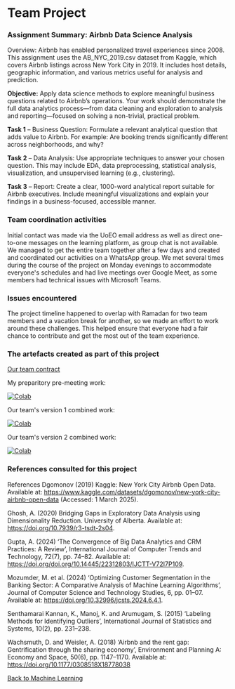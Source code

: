 # Team Project

### Assignment Summary: Airbnb Data Science Analysis

Overview:
Airbnb has enabled personalized travel experiences since 2008. This assignment uses the AB_NYC_2019.csv dataset from Kaggle, which covers Airbnb listings across New York City in 2019. It includes host details, geographic information, and various metrics useful for analysis and prediction.

**Objective:**
Apply data science methods to explore meaningful business questions related to Airbnb’s operations. Your work should demonstrate the full data analytics process—from data cleaning and exploration to analysis and reporting—focused on solving a non-trivial, practical problem.

**Task 1** – Business Question:
Formulate a relevant analytical question that adds value to Airbnb. For example: Are booking trends significantly different across neighborhoods, and why?

**Task 2** – Data Analysis:
Use appropriate techniques to answer your chosen question. This may include EDA, data preprocessing, statistical analysis, visualization, and unsupervised learning (e.g., clustering).

**Task 3** – Report:
Create a clear, 1000-word analytical report suitable for Airbnb executives. Include meaningful visualizations and explain your findings in a business-focused, accessible manner.

### Team coordination activities

Initial contact was made via the UoEO email address as well as direct one-to-one messages on the learning platform, as group chat is not available. We managed to get the entire team together after a few days and created and coordinated our activities on a WhatsApp group. We met several times during the course of the project on Monday evenings to accommodate everyone's schedules and had live meetings over Google Meet, as some members had technical issues with Microsoft Teams.

### Issues encountered 
The project timeline happened to overlap with Ramadan for two team members and a vacation break for another, so we made an effort to work around these challenges. This helped ensure that everyone had a fair chance to contribute and get the most out of the team experience.


### The artefacts created as part of this project

[Our team contract](https://github.com/jaco-uoeo/ml-artefact/raw/refs/heads/main/team_project/Team%20Contract%20-%20Group%20One.docx)

My preparitory pre-meeting work: 

[![Colab](https://colab.research.google.com/assets/colab-badge.svg)](https://colab.research.google.com/github/jaco-uoeo/ml-artefact/blob/main/team_project/UoEO_ML_Group_Project.ipynb)


Our team's version 1 combined work:

[![Colab](https://colab.research.google.com/assets/colab-badge.svg)](https://colab.research.google.com/github/jaco-uoeo/ml-artefact/blob/main/team_project/UoEO_ML_Group_Project_Combined.ipynb)


Our team's version 2 combined work:

[![Colab](https://colab.research.google.com/assets/colab-badge.svg)](https://colab.research.google.com/github/jaco-uoeo/ml-artefact/blob/main/team_project/UoEO_ML_Group_Project_Combined_02.ipynb)



### References consulted for this project

References
Dgomonov (2019) Kaggle: New York City Airbnb Open Data. Available at: https://www.kaggle.com/datasets/dgomonov/new-york-city-airbnb-open-data (Accessed: 1 March 2025).

Ghosh, A. (2020) Bridging Gaps in Exploratory Data Analysis using Dimensionality Reduction. University of Alberta. Available at: https://doi.org/10.7939/r3-tsdt-2s04.

Gupta, A. (2024) ‘The Convergence of Big Data Analytics and CRM Practices: A Review’, International Journal of Computer Trends and Technology, 72(7), pp. 74–82. Available at: https://doi.org/doi.org/10.14445/22312803/IJCTT-V72I7P109.

Mozumder, M. et al. (2024) ‘Optimizing Customer Segmentation in the Banking Sector: A Comparative Analysis of Machine Learning Algorithms’, Journal of Computer Science and 
Technology Studies, 6, pp. 01–07. Available at: https://doi.org/10.32996/jcsts.2024.6.4.1.

Senthamarai Kannan, K., Manoj, K. and Arumugam, S. (2015) ‘Labeling Methods for Identifying Outliers’, International Journal of Statistics and Systems, 10(2), pp. 231–238.

Wachsmuth, D. and Weisler, A. (2018) ‘Airbnb and the rent gap: Gentrification through the sharing economy’, Environment and Planning A: Economy and Space, 50(6), pp. 1147–1170. Available at: https://doi.org/10.1177/0308518X18778038


[Back to Machine Learning](/machine_learning/)